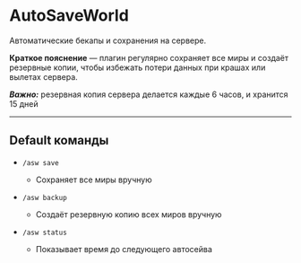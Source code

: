 # AutoSaveWorld

Автоматические бекапы и сохранения на сервере.

**Краткое пояснение** — плагин регулярно сохраняет все миры и создаёт резервные копии, чтобы избежать потери данных при крашах или вылетах сервера.

***Важно:*** резервная копия сервера делается каждые 6 часов, и хранится 15 дней

---

## Default команды

* `/asw save`

  * Сохраняет все миры вручную

* `/asw backup`

  * Создаёт резервную копию всех миров вручную

* `/asw status`

  * Показывает время до следующего автосейва

